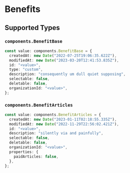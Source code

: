 # Benefits


## Supported Types

### `components.BenefitBase`

```typescript
const value: components.BenefitBase = {
  createdAt: new Date("2022-07-25T19:06:35.622Z"),
  modifiedAt: new Date("2023-03-20T12:41:53.835Z"),
  id: "<value>",
  type: "custom",
  description: "consequently um dull quiet supposing",
  selectable: false,
  deletable: false,
  organizationId: "<value>",
};
```

### `components.BenefitArticles`

```typescript
const value: components.BenefitArticles = {
  createdAt: new Date("2023-01-11T02:18:55.335Z"),
  modifiedAt: new Date("2022-11-29T22:56:02.421Z"),
  id: "<value>",
  description: "silently via and painfully",
  selectable: false,
  deletable: false,
  organizationId: "<value>",
  properties: {
    paidArticles: false,
  },
};
```

